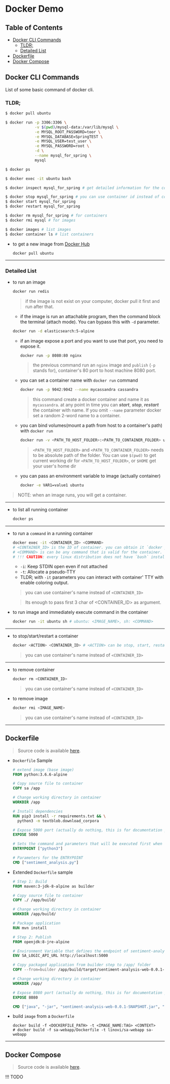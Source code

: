 # Docker Demo

## Table of Contents
* [Docker CLI Commands](#docker-cli-commands)
  - [TLDR;](#tldr)
  - [Detailed List](#detailed-list)
* [Dockerfile](#dockerfile)
* [Docker Compose](#docker-compose)

## Docker CLI Commands
List of some basic command of docker cli.

### TLDR;
```bash
$ docker pull ubuntu

$ docker run -p 3306:3306 \
             -v $(pwd)/mysql-data:/var/lib/mysql \
             -e MYSQL_ROOT_PASSWORD=toor \
             -e MYSQL_DATABASE=SpringTEST \
             -e MYSQL_USER=test_user \
             -e MYSQL_PASSWORD=root \
             -d \
             --name mysql_for_spring \
             mysql

$ docker ps

$ docker exec -it ubuntu bash

$ docker inspect mysql_for_spring # get detailed information for the container

$ docker stop mysql_for_spring # you can use container id instead of container name (mysql_for_spring)
$ docker start mysql_for_spring
$ docker restart mysql_for_spring

$ docker rm mysql_for_spring # for containers
$ docker rmi mysql # for images

$ docker images # list images
$ docker container ls # list containers
```

* to get a new image from [Docker Hub](https://hub.docker.com/)
  ```bash
  docker pull ubuntu
  ```

---

### Detailed List

* to run an image
  ```bash
  docker run redis
  ```
  > if the image is not exist on your computer, docker pull it first and run after that.

    - if the image is run an attachable program, then the command block the terminal (attach mode). You can bypass this with `-d` parameter.
    ```bash
    docker run -d elasticsearch:5-alpine
    ```
    - if an image expose a port and you want to use that port, you need to expose it.
      ```bash
      docker run -p 8080:80 nginx
      ```
      > the previous command run an `nginx` image and `publish` (`-p` stands for), container's 80 port to host machine 8080 port.

    - you can set a container name with `docker run` command
      ```bash
      docker run -p 9042:9042 --name mycassandra cassandra
      ```
      > this command create a docker container and name it as `mycassandra`. at any point in time you can _**start**_, _**stop**_, _**restart**_ the container with name. If you omit `--name` parameter docker set a random 2-word name to a container.
    
    - you can bind volumes(mount a path from host to a container's path) with `docker run`
      ```bash
      docker run -v <PATH_TO_HOST_FOLDER>:<PATH_TO_CONTAINER_FOLDER> ubuntu
      ```
      > `<PATH_TO_HOST_FOLDER>` and `<PATH_TO_CONTAINER_FOLDER>` needs to be absolute path of the folder. You can use `$(pwd)` to get current working dir for `<PATH_TO_HOST_FOLDER>`, or `$HOME` get your user's home dir
    
    - you can pass an environment variable to image (actually container)
      ```bash
      docker -e VAR1=value1 ubuntu
      ```

> NOTE: when an image runs, you will get a container.

---

* to list all running container
  ```bash
  docker ps
  ```

---

* to run a `command` in a running container
  ```bash
  docker exec -it <CONTAINER_ID> <COMMAND>
  # <CONTAINER_ID> is the ID of container. you can obtain it `docker ps` command.
  # <COMMAND> is can be any command that is valid for the container.
  # !!! CAUTION: every linux distribution does not have `bash` installed. You can use `sh` instead.
  ```
    - `-i`: Keep STDIN open even if not attached
    - `-t`: Allocate a pseudo-TTY
    - TLDR; with `-it` parameters you can interact with container' TTY with enable coloring output.
    > you can use container's name instead of `<CONTAINER_ID>`

    > Its enough to pass first 3 char of <CONTAINER_ID> as argument.

* to run image and immediately execute command in the container
  ```bash
  docker run -it ubuntu sh # ubuntu: <IMAGE_NAME>, sh: <COMMAND>
  ```

---

* to stop/start/restart a container
  ```bash
  docker <ACTION> <CONTAINER_ID> # <ACTION> can be stop, start, restart
  ```
  > you can use container's name instead of `<CONTAINER_ID>`

---

* to remove container
  ```bash
  docker rm <CONTAINER_ID>
  ```
  > you can use container's name instead of `<CONTAINER_ID>`

* to remove image
  ```bash
  docker rmi <IMAGE_NAME>
  ```
  > you can use container's name instead of `<CONTAINER_ID>`

---

## Dockerfile
> Source code is available [here](https://github.com/molcay/DockerPresentationDemo).
* `Dockerfile` Sample 
  ```Dockerfile
  # extend image (base image)
  FROM python:3.6.6-alpine

  # Copy source file to container
  COPY sa /app

  # Change working directory in container
  WORKDIR /app

  # Install dependencies
  RUN pip3 install -r requirements.txt && \
    python3 -m textblob.download_corpora

  # Expose 5000 port (actually do nothing, this is for documentation purposes only)
  EXPOSE 5000

  # Sets the command and parameters that will be executed first when a container is run.
  ENTRYPOINT ["python3"]

  # Parameters for the ENTRYPOINT
  CMD ["sentiment_analysis.py"]
  ```

* Extended `Dockerfile` sample
  ```Dockerfile
  # Step 1: Build
  FROM maven:3-jdk-8-alpine as builder

  # Copy source file to container
  COPY ./ /app/build/

  # Change working directory in container
  WORKDIR /app/build/

  # Package application
  RUN mvn install

  # Step 2: Publish
  FROM openjdk:8-jre-alpine

  # Environment Variable that defines the endpoint of sentiment-analysis python api.
  ENV SA_LOGIC_API_URL http://localhost:5000

  # Copy packaged application from builder step to /app/ folder
  COPY --from=builder /app/build/target/sentiment-analysis-web-0.0.1-SNAPSHOT.jar /app/

  # Change working directory in container
  WORKDIR /app/

  # Expose 8080 port (actually do nothing, this is for documentation purposes only)
  EXPOSE 8080

  CMD ["java", "-jar", "sentiment-analysis-web-0.0.1-SNAPSHOT.jar", "--sa.logic.api.url=${SA_LOGIC_API_URL}"]
  ```

* build `image` from a `Dockerfile`
  ``` 
  docker build -f <DOCKERFILE_PATH> -t <IMAGE_NAME:TAG> <CONTEXT>
  # docker build -f sa-webapp/Dockerfile -t linovi/sa-webapp sa-webapp
  ```
  
---

## Docker Compose
> Source code is available [here](https://github.com/molcay/DockerPresentationDemo/tree/compose).

!!! TODO
